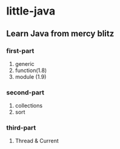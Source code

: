# little-java

## Learn Java from mercy blitz
 
 ### first-part
 
 1. generic
 2. function(1.8)
 3. module (1.9)
 
 ### second-part
 
 1. collections
 2. sort
 
 ### third-part
 
 1. Thread & Current
